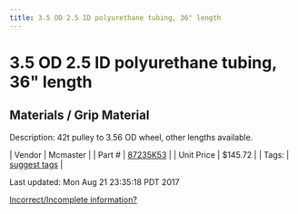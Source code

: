 ```yaml
---
title: 3.5 OD 2.5 ID polyurethane tubing, 36" length
---
```


# 3.5 OD 2.5 ID polyurethane tubing, 36" length
## Materials / Grip Material
Description: 	42t pulley to 3.56 OD wheel, other lengths available. 

| Vendor | Mcmaster | 
| Part # | [87235K53](https://www.mcmaster.com/#87235K53) | 
| Unit Price | $145.72 | 
| Tags: | [suggest tags](https://docs.google.com/forms/d/e/1FAIpQLSeWyY8v3RgOty-MyWmh9U0iivNYN_molChYyS-0U-o-kOAv_g/viewform) | 

Last updated: Mon Aug 21 23:35:18 PDT 2017

 [Incorrect/Incomplete information?](https://docs.google.com/forms/d/e/1FAIpQLSeWyY8v3RgOty-MyWmh9U0iivNYN_molChYyS-0U-o-kOAv_g/viewform)